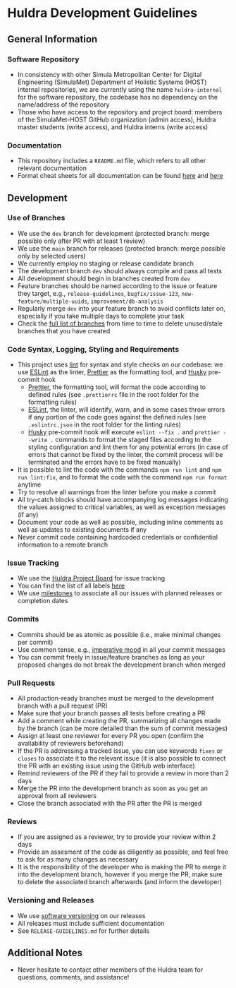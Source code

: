 # Huldra Development Guidelines

## General Information

### Software Repository

- In consistency with other Simula Metropolitan Center for Digital Engineering (SimulaMet) Department of Holistic Systems (HOST) internal repositories, we are currently using the name `huldra-internal` for the software repository, the codebase has no dependency on the name/address of the repository
- Those who have access to the repository and project board: members of the SimulaMet-HOST GitHub organization (admin access), Huldra master students (write access), and Huldra interns (write access)

### Documentation

- This repository includes a `README.md` file, which refers to all other relevant documentation
- Format cheat sheets for all documentation can be found [here](https://help.github.com/en/github/writing-on-github/basic-writing-and-formatting-syntax) and [here](https://guides.github.com/features/mastering-markdown/)

## Development

### Use of Branches

- We use the `dev` branch for development (protected branch: merge possible only after PR with at least 1 review)
- We use the `main` branch for releases (protected branch: merge possible only by selected users)
- We currently employ no staging or release candidate branch
- The development branch `dev` should always compile and pass all tests
- All development should begin in branches created from `dev`
- Feature branches should be named according to the issue or feature they target, e.g., `release-guidelines`, `bugfix/issue-123`, `new-feature/multiple-uuids`, `improvement/db-analysis`
- Regularly merge `dev` into your feature branch to avoid conflicts later on, especially if you take multiple days to complete your task
- Check the [full list of branches](https://github.com/simulamet-host/huldra-internal/branches/all) from time to time to delete unused/stale branches that you have created

### Code Syntax, Logging, Styling and Requirements

- This project uses [lint](<https://en.wikipedia.org/wiki/Lint_(software)>) for syntax and style checks on our codebase: we use [ESLint](https://eslint.org/) as the linter, [Prettier](https://prettier.io/) as the formatting tool, and [Husky](https://typicode.github.io/husky/) pre-commit hook
  - [Prettier](https://prettier.io/), the formatting tool, will format the code according to defined rules (see `.prettierrc` file in the root folder for the formatting rules)
  - [ESLint](https://eslint.org/), the linter, will identify, warn, and in some cases throw errors if any portion of the code goes against the defined rules (see `.eslintrc.json` in the root folder for the linting rules)
  - [Husky](https://typicode.github.io/husky/) pre-commit hook will execute `eslint --fix .` and `prettier --write .` commands to format the staged files according to the styling configuration and lint them for any potential errors (in case of errors that cannot be fixed by the linter, the commit process will be terminated and the errors have to be fixed manually)
- It is possible to lint the code with the commands `npm run lint` and `npm run lint:fix`, and to format the code with the command `npm run format` anytime
- Try to resolve all warnings from the linter before you make a commit
- All try-catch blocks should have accompanying log messages indicating the values assigned to critical variables, as well as exception messages (if any)
- Document your code as well as possible, including inline comments as well as updates to existing documents if any
- Never commit code containing hardcoded credentials or confidential information to a remote branch
<!---
- Use the Huldra uniform logging framework as frequently as appropriate for your code
- Update requirements and guideline documents whenever your code introduces new dependencies
  -->

### Issue Tracking

- We use the [Huldra Project Board](https://github.com/orgs/simulamet-host/projects/4/views/1) for issue tracking
- You can find the list of all labels [here](https://github.com/simulamet/host/huldra-internal/labels)
- We use [milestones](https://github.com/simulamet-host/huldra-internal/milestones) to associate all our issues with planned releases or completion dates

### Commits

- Commits should be as atomic as possible (i.e., make minimal changes per commit)
- Use common tense, e.g., [imperative mood](https://en.wikipedia.org/wiki/Imperative_mood) in all your commit messages
- You can commit freely in issue/feature branches as long as your proposed changes do not break the development branch when merged

### Pull Requests

- All production-ready branches must be merged to the development branch with a pull request (PR)
- Make sure that your branch passes all tests before creating a PR
- Add a comment while creating the PR, summarizing all changes made by the branch (can be more detailed than the sum of commit messages)
- Assign at least one reviewer for every PR you open (confirm the availability of reviewers beforehand)
- If the PR is addressing a tracked issue, you can use keywords `fixes` or `closes` to associate it to the relevant issue (it is also possible to connect the PR with an existing issue using the GitHub web interface)
- Remind reviewers of the PR if they fail to provide a review in more than 2 days
- Merge the PR into the development branch as soon as you get an approval from all reviewers
- Close the branch associated with the PR after the PR is merged

### Reviews

- If you are assigned as a reviewer, try to provide your review within 2 days
- Provide an assesment of the code as diligently as possible, and feel free to ask for as many changes as necessary
- It is the responsibility of the developer who is making the PR to merge it into the development branch, however if you merge the PR, make sure to delete the associated branch afterwards (and inform the developer)

<!---
### Testing
- All unit tests must pass on a feature branch before creating a PR towards `dev`
- A Continuous Integration (CI) framework is being developed for the purpose of automated branch testing
-->

### Versioning and Releases

- We use [software versioning](https://en.wikipedia.org/wiki/Software_versioning) on our releases
- All releases must include sufficient documentation
- See `RELEASE-GUIDELINES.md` for further details

## Additional Notes

- Never hesitate to contact other members of the Huldra team for questions, comments, and assistance!

